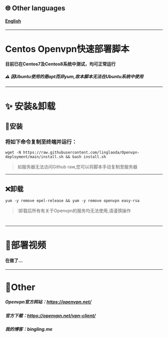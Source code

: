 ## 🌐 Other languages
#### [English](https://github.com/linglaoda/Openvpn-deployment/tree/main/English-Readme)

***

# Centos Openvpn快速部署脚本
#### 目前已在Centos7及Centos8系统中测试，均可正常运行
##### ⚠ 因Ubuntu使用的是apt而非yum,故本脚本无法在Ubuntu系统中使用

***

# ✨ 安装&卸载
## 🔮安装
### 将如下命令复制至终端并运行：
````
wget -N https://raw.githubusercontent.com/linglaoda/Openvpn-deployment/main/install.sh && bash install.sh
````
> 如服务器无法访问Github raw,您可以将脚本手动复制至服务器
***


## ❌卸载

````
yum -y remove epel-release && yum -y remove openvpn easy-rsa
````
> ❕卸载后所有有关于Openvpn的服务均无法使用,请谨慎操作
# 
***

# 🌠部署视频
#### 在做了...

***

# 🌌Other
##### Openvpn官方网站：https://openvpn.net/
##### 官方下载：https://openvpn.net/vpn-client/
##### 我的博客：bingling.me
